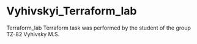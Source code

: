 # Vyhivskyi_Terraform_lab
Terraform_lab
Terraform task was performed by the student of the group TZ-82 Vyhivsky M.S.
